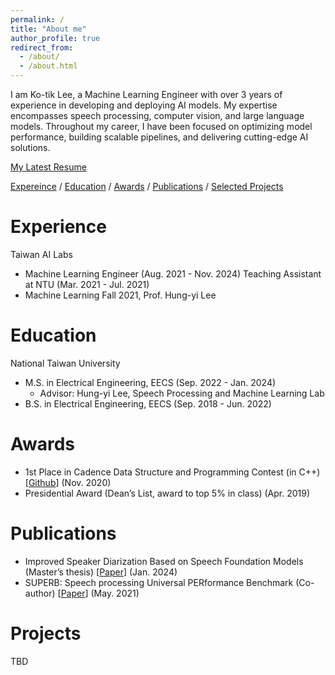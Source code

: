 ```yaml
---
permalink: /
title: "About me"
author_profile: true
redirect_from: 
  - /about/
  - /about.html
---
```


I am Ko-tik Lee, a Machine Learning Engineer with over 3 years of experience in developing and deploying AI models. My expertise encompasses speech processing, computer vision, and large language models. Throughout my career, I have been focused on optimizing model performance, building scalable pipelines, and delivering cutting-edge AI solutions. 

[My Latest Resume](/files/cv.pdf)

[Expereince](#experience) / [Education](#education) / [Awards](#awards) / [Publications](#publications) / [Selected Projects](#projects)

Experience
======
Taiwan AI Labs
- Machine Learning Engineer (Aug. 2021 - Nov. 2024)
Teaching Assistant at NTU (Mar. 2021 - Jul. 2021)
- Machine Learning Fall 2021, Prof. Hung-yi Lee

Education
======
National Taiwan University  
- M.S. in Electrical Engineering, EECS (Sep. 2022 - Jan. 2024)
  + Advisor: Hung-yi Lee, Speech Processing and Machine Learning Lab
- B.S. in Electrical Engineering, EECS (Sep. 2018 - Jun. 2022)

Awards
======
- 1st Place in Cadence Data Structure and Programming Contest (in C++) [[Github](https://github.com/godiclee/Dsnp-Fraig)] (Nov. 2020)
- Presidential Award (Dean’s List, award to top 5% in class) (Apr. 2019)

Publications
======
- Improved Speaker Diarization Based on Speech Foundation Models (Master’s thesis) [[Paper](https://godiclee.github.io/files/thesis.pdf)] (Jan. 2024)
- SUPERB: Speech processing Universal PERformance Benchmark (Co-author) [[Paper](https://arxiv.org/abs/2105.01051)] (May. 2021)

Projects
======
TBD
